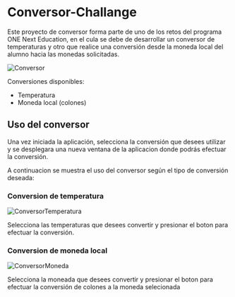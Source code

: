 # Conversor-Challange
Este proyecto de conversor forma parte de uno de los retos del programa ONE Next Education, en el cula se debe de desarrollar un conversor de temperaturas y otro que realice una conversión desde la moneda local del alumno hacia las monedas solicitadas.

![Conversor](https://github.com/ddvargasp/Conversor-Challange/assets/109007237/77364b4b-6aab-4820-9085-48106732f69c)

Conversiones disponibles:

- Temperatura
- Moneda local (colones)

## Uso del conversor
Una vez iniciada la aplicación, selecciona la conversión que desees utilizar y se desplegara una nueva ventana de la aplicacion donde podrás efectuar la conversión.

A continuacion se muestra el uso del conversor según el tipo de conversión deseada:

### Conversion de temperatura

![ConversorTemperatura](https://github.com/ddvargasp/Conversor-Challange/assets/109007237/51e726b3-3ffc-4635-9d88-6a0613f7be32)

Selecciona las temperaturas que desees convertir y presionar el boton para efectuar la conversión.

### Conversion de moneda local

![ConversorMoneda](https://github.com/ddvargasp/Conversor-Challange/assets/109007237/21da5f04-3977-48ff-a577-ac70038f41c5)

Selecciona la moneada que desees convertir y presionar el boton para efectuar la conversión de colones a la moneda selecionada
